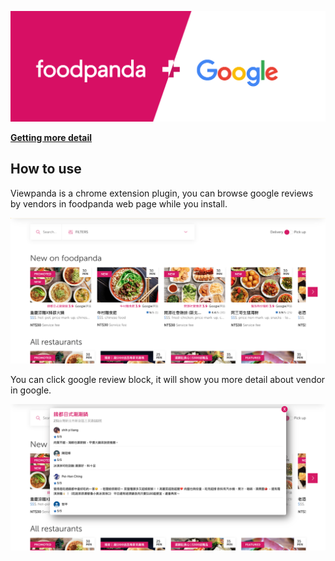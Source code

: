 ![foodpanda and google ](https://github.com/max923/viewpanda/blob/master/images/image1.png)

**[Getting more detail](https://medium.com/@fangbug0923/viewpanda-chrome-extension-15d86468cb13)**

## How to use
Viewpanda is a chrome extension plugin, you can browse google reviews by vendors in foodpanda web page while you install.

![foodpanda feed page](https://github.com/max923/viewpanda/blob/master/images/image2.png)

You can click google review block, it will show you more detail about vendor in google.

![vendor review popup](https://github.com/max923/viewpanda/blob/master/images/image3.png)




